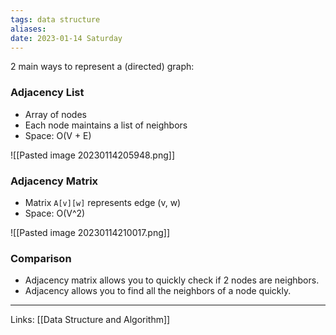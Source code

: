 ```yaml
---
tags: data structure
aliases: 
date: 2023-01-14 Saturday
---
```


2 main ways to represent a (directed) graph:

### Adjacency List

- Array of nodes
- Each node maintains a list of neighbors
- Space: O(V + E)

![[Pasted image 20230114205948.png]]

### Adjacency Matrix
- Matrix `A[v][w]` represents edge (v, w)
- Space: O(V^2)

![[Pasted image 20230114210017.png]]

### Comparison

- Adjacency matrix allows you to quickly check if 2 nodes are neighbors. 
- Adjacency allows you to find all the neighbors of a node quickly.








---
Links: [[Data Structure and Algorithm]]
